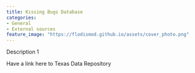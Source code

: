 ```yaml
---
title: Kissing Bugs Database
categories:
- General
- External sources
feature_image: "https://flodismod.github.io/assets/cover_photo.png"
---
```


Description 1
<!-- more -->
Have a link here to Texas Data Repository
